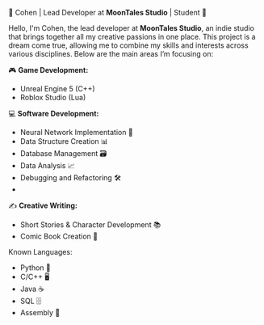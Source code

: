 🌙 Cohen | Lead Developer at **MoonTales Studio** | Student 🌙

Hello, I'm Cohen, the lead developer at **MoonTales Studio**, an indie studio that brings together all my creative passions in one place. This project is a dream come true, allowing me to combine my skills and interests across various disciplines. Below are the main areas I’m focusing on:

🎮 **Game Development:**
- Unreal Engine 5 (C++)
- Roblox Studio (Lua)
  
💻 **Software Development:**
- Neural Network Implementation 🤖
- Data Structure Creation 📊
- Database Management 🗃️
- Data Analysis 📈
- Debugging and Refactoring 🛠️
- 
✍️ **Creative Writing:**
- Short Stories & Character Development 📚
- Comic Book Creation 🎨

Known Languages:
- Python 🐍
- C/C++ 🖥️
- Java ☕
- SQL 🗄️
- Assembly 🔧



<!---
MoonTales/MoonTales is a ✨ special ✨ repository because its `README.md` (this file) appears on your GitHub profile.
You can click the Preview link to take a look at your changes.
--->
